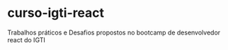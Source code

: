 # curso-igti-react
Trabalhos práticos e Desafios propostos no bootcamp de desenvolvedor react do IGTI
